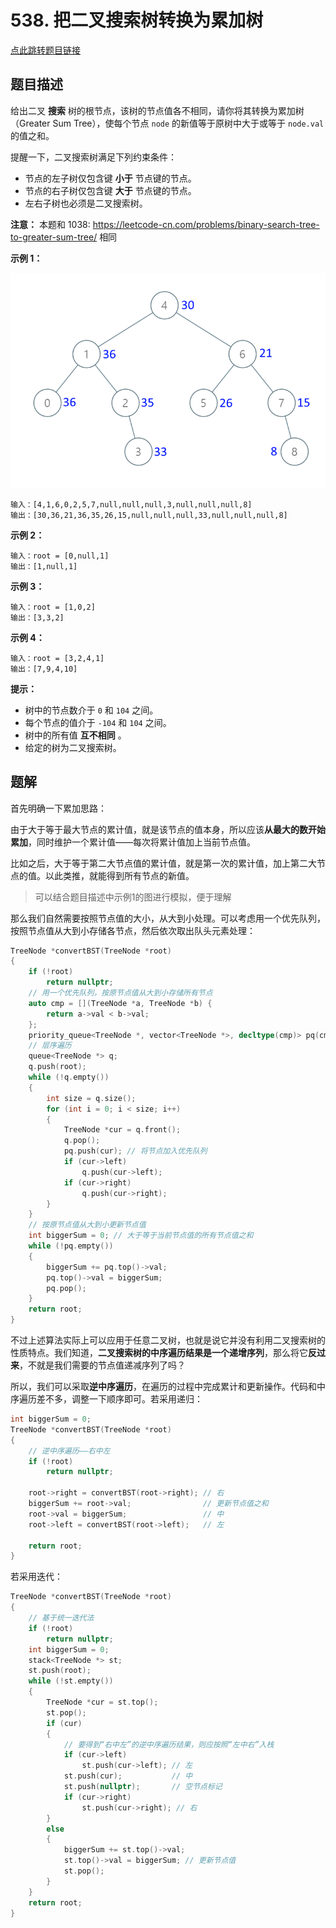 # 538. 把二叉搜索树转换为累加树

[点此跳转题目链接](https://leetcode.cn/problems/convert-bst-to-greater-tree/description/)

## 题目描述

给出二叉 **搜索** 树的根节点，该树的节点值各不相同，请你将其转换为累加树（Greater Sum Tree），使每个节点 `node` 的新值等于原树中大于或等于 `node.val` 的值之和。

提醒一下，二叉搜索树满足下列约束条件：

- 节点的左子树仅包含键 **小于** 节点键的节点。
- 节点的右子树仅包含键 **大于** 节点键的节点。
- 左右子树也必须是二叉搜索树。

**注意：** 本题和 1038: https://leetcode-cn.com/problems/binary-search-tree-to-greater-sum-tree/ 相同

 

**示例 1：**

<img src="./tree.png" alt="img" width="600" />

```
输入：[4,1,6,0,2,5,7,null,null,null,3,null,null,null,8]
输出：[30,36,21,36,35,26,15,null,null,null,33,null,null,null,8]
```

**示例 2：**

```
输入：root = [0,null,1]
输出：[1,null,1]
```

**示例 3：**

```
输入：root = [1,0,2]
输出：[3,3,2]
```

**示例 4：**

```
输入：root = [3,2,4,1]
输出：[7,9,4,10]
```

 

**提示：**

- 树中的节点数介于 `0` 和 `104` 之间。
- 每个节点的值介于 `-104` 和 `104` 之间。
- 树中的所有值 **互不相同** 。
- 给定的树为二叉搜索树。



## 题解

首先明确一下累加思路：

由于大于等于最大节点的累计值，就是该节点的值本身，所以应该**从最大的数开始累加**，同时维护一个累计值——每次将累计值加上当前节点值。

比如之后，大于等于第二大节点值的累计值，就是第一次的累计值，加上第二大节点的值。以此类推，就能得到所有节点的新值。

> 可以结合题目描述中示例1的图进行模拟，便于理解

那么我们自然需要按照节点值的大小，从大到小处理。可以考虑用一个优先队列，按照节点值从大到小存储各节点，然后依次取出队头元素处理：

```cpp
TreeNode *convertBST(TreeNode *root)
{
    if (!root)
        return nullptr;
    // 用一个优先队列，按原节点值从大到小存储所有节点
    auto cmp = [](TreeNode *a, TreeNode *b) {
        return a->val < b->val;
    };
    priority_queue<TreeNode *, vector<TreeNode *>, decltype(cmp)> pq(cmp);
    // 层序遍历
    queue<TreeNode *> q;
    q.push(root);
    while (!q.empty())
    {
        int size = q.size();
        for (int i = 0; i < size; i++)
        {
            TreeNode *cur = q.front();
            q.pop();
            pq.push(cur); // 将节点加入优先队列
            if (cur->left)
                q.push(cur->left);
            if (cur->right)
                q.push(cur->right);
        }
    }
    // 按原节点值从大到小更新节点值
    int biggerSum = 0; // 大于等于当前节点值的所有节点值之和
    while (!pq.empty())
    {
        biggerSum += pq.top()->val;
        pq.top()->val = biggerSum;
        pq.pop();
    }
    return root;
}
```

不过上述算法实际上可以应用于任意二叉树，也就是说它并没有利用二叉搜索树的性质特点。我们知道，**二叉搜索树的中序遍历结果是一个递增序列**，那么将它**反过来**，不就是我们需要的节点值递减序列了吗？

所以，我们可以采取**逆中序遍历**，在遍历的过程中完成累计和更新操作。代码和中序遍历差不多，调整一下顺序即可。若采用递归：

```cpp
int biggerSum = 0;
TreeNode *convertBST(TreeNode *root)
{
    // 逆中序遍历——右中左
    if (!root)
        return nullptr;

    root->right = convertBST(root->right); // 右
    biggerSum += root->val;                // 更新节点值之和
    root->val = biggerSum;                 // 中
    root->left = convertBST(root->left);   // 左

    return root;
}
```

若采用迭代：

```cpp
TreeNode *convertBST(TreeNode *root)
{
    // 基于统一迭代法
    if (!root)
        return nullptr;
    int biggerSum = 0;
    stack<TreeNode *> st;
    st.push(root);
    while (!st.empty())
    {
        TreeNode *cur = st.top();
        st.pop();
        if (cur)
        {
            // 要得到“右中左”的逆中序遍历结果，则应按照“左中右”入栈
            if (cur->left)
                st.push(cur->left); // 左
            st.push(cur);           // 中
            st.push(nullptr);       // 空节点标记
            if (cur->right)
                st.push(cur->right); // 右
        }
        else
        {
            biggerSum += st.top()->val;
            st.top()->val = biggerSum; // 更新节点值
            st.pop();
        }
    }
    return root;
}
```



